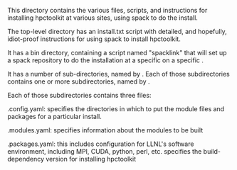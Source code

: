 This directory contains the various files, scripts, and instructions for installing hpctoolkit
at various sites, using spack to do the install.

The top-level directory has an install.txt script with detailed, and hopefully, idiot-proof instructions
for using spack to install hpctoolkit.

It has a bin directory, containing a script named "spacklink" that will set up a spack
repository to do the installation at a specific <site> on a specific <machine>.

It has a number of sub-directories, named by <site>.
Each of those subdirectories contains one or more subdirectories, named by <machine>.

Each of those <site><machine> subdirectories contains three files:

  <machine>.config.yaml:
    specifies the directories in which to put the module files and packages for a particular install.

  <machine>.modules.yaml:
    specifies information about the modules to be built

  <machine>.packages.yaml:
    this includes configuration for LLNL's software environment, including MPI, CUDA, python, perl, etc.
    specifies the build-dependency version for installing  hpctoolkit
